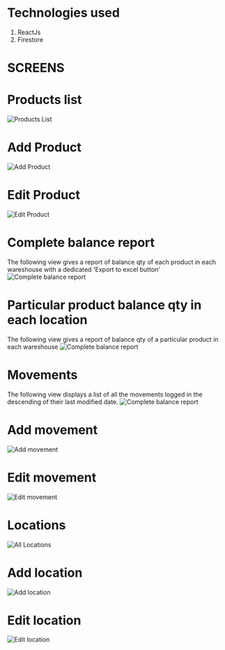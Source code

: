 
# Technologies used
1. ReactJs
2. Firestore

# SCREENS

# Products list 
![Products List](https://i.imgur.com/t8vdFDY.jpg)

# Add Product 
![Add Product](https://i.imgur.com/uzlAjDC.jpg)

# Edit Product
![Edit Product](https://i.imgur.com/RdjEtDe.jpg)

# Complete balance report
The following view gives a report of balance qty of each product in each wareshouse with a dedicated 'Export to excel button'
![Complete balance report](https://i.imgur.com/5VmWwib.jpg)

# Particular product balance qty in each location
The following view gives a report of balance qty of a particular product in each wareshouse
![Complete balance report](https://i.imgur.com/NDmyP7i.jpg)

# Movements
The following view displays a list of all the movements logged in the descending of their last modified date.
![Complete balance report](https://i.imgur.com/AtYhWls.jpg)

# Add movement
![Add movement](https://i.imgur.com/TCeikm4.jpg)

# Edit movement
![Edit movement](https://i.imgur.com/owY48Vk.jpg)

# Locations
![All Locations](https://i.imgur.com/PBhu0XI.jpg)

# Add location
![Add location](https://i.imgur.com/2SmW8Ie.jpg)

# Edit location
![Edit location](https://i.imgur.com/oe2Y0Oc.jpg)
